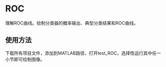 # ROC
理解ROC曲线。绘制分类器的概率输出、典型分类结果和ROC曲线。


## 使用方法
下载所有项目文件，添加到MATLAB路径，打开test_ROC，选择性运行其中任一小节即可绘制图像。
